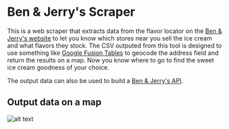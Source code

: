 Ben & Jerry's Scraper
=====================
This is a web scraper that extracts data from the flavor locator on the [Ben & Jerry's website](http://www.benjerry.com) to let you know which stores near you sell the ice cream and what flavors they stock. The CSV outputed from this tool is designed to use something like [Google Fusion Tables](http://www.google.com/drive/apps.html#fusiontables) to geocode the address field and return the results on a map. Now you know where to go to find the sweet ice cream goodness of your choice.

The output data can also be used to build a [Ben & Jerry's API](https://github.com/fab/benandjerrys_api).

## Output data on a map

![alt text](https://www.filepicker.io/api/file/DY0jGIcVR2qTMKViN4mW "Ben & Jerry's scraper preview")
